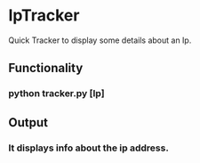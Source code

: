 # IpTracker
Quick Tracker to display some details about an Ip.

## Functionality
### python tracker.py [Ip]
  
## Output
### It displays info about the ip address.
